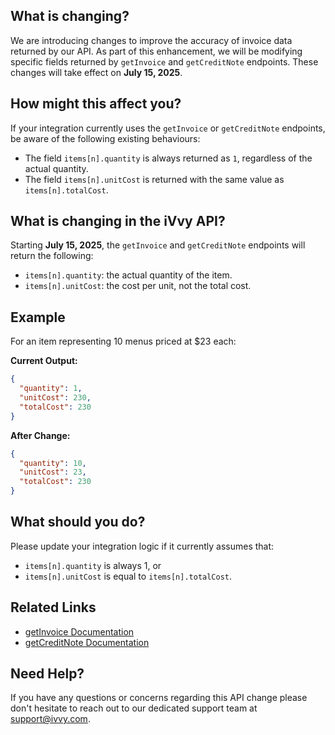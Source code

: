 ## What is changing?

We are introducing changes to improve the accuracy of invoice data returned by our API.
As part of this enhancement, we will be modifying specific fields returned by
`getInvoice` and `getCreditNote` endpoints. These changes will take effect on **July 15, 2025**.

## How might this affect you?

If your integration currently uses the `getInvoice` or `getCreditNote` endpoints, be aware of the following existing behaviours:

- The field `items[n].quantity` is always returned as `1`, regardless of the actual quantity.
- The field `items[n].unitCost` is returned with the same value as `items[n].totalCost`.

## What is changing in the iVvy API?

Starting **July 15, 2025**, the `getInvoice` and `getCreditNote` endpoints will return the following:

- `items[n].quantity`: the actual quantity of the item.
- `items[n].unitCost`: the cost per unit, not the total cost.

## Example

For an item representing 10 menus priced at $23 each:

**Current Output:**
```json
{
  "quantity": 1,
  "unitCost": 230,
  "totalCost": 230
}
```
**After Change:**
```json
{
  "quantity": 10,
  "unitCost": 23,
  "totalCost": 230
}
```
## What should you do?
Please update your integration logic if it currently assumes that:
- `items[n].quantity` is always 1, or
- `items[n].unitCost` is equal to `items[n].totalCost`.

## Related Links
- [getInvoice Documentation](../../invoice/get-invoice.md)
- [getCreditNote Documentation](../../invoice/get-credit-note.md)

## Need Help?
If you have any questions or concerns regarding this API change please don't hesitate to reach out to our dedicated support team at support@ivvy.com.

